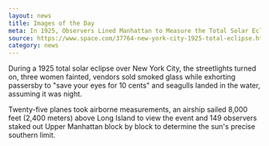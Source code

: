 ```yaml
---
layout: news
title: Images of the Day
meta: In 1925, Observers Lined Manhattan to Measure the Total Solar Eclipse
source: https://www.space.com/37764-new-york-city-1925-total-eclipse.html
category: news
---
```


During a 1925 total solar eclipse over New York City, the streetlights turned on, three women fainted, vendors sold smoked glass while exhorting passersby to "save your eyes for 10 cents" and seagulls landed in the water, assuming it was night.

Twenty-five planes took airborne measurements, an airship sailed 8,000 feet (2,400 meters) above Long Island to view the event and 149 observers staked out Upper Manhattan block by block to determine the sun's precise southern limit.
